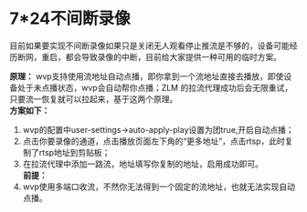 <!-- 7*24不间断录像 -->

# 7*24不间断录像

目前如果要实现不间断录像如果只是关闭无人观看停止推流是不够的，设备可能经历断网，重启，都会导致录像的中断，目前给大家提供一种可用的临时方案。

**原理：** wvp支持使用流地址自动点播，即你拿到一个流地址直接去播放，即使设备处于未点播状态，wvp会自动帮你点播；ZLM
的拉流代理成功后会无限重试，只要流一恢复就可以拉起来，基于这两个原理。  
**方案如下：**

1. wvp的配置中user-settings->auto-apply-play设置为团true,开启自动点播；
2. 点击你要录像的通道，点击播放页面左下角的“更多地址”，点击rtsp，此时复制了rtsp地址到剪贴板；
3. 在拉流代理中添加一路流，地址填写你复制的地址，启用成功即可。  
   **前提：**
1. wvp使用多端口收流，不然你无法得到一个固定的流地址，也就无法实现自动点播。

